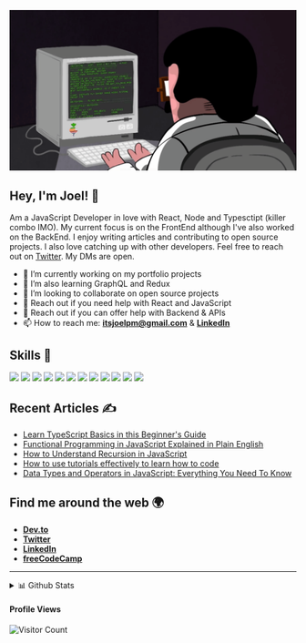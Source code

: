 ![gif](programming.gif)

## **Hey, I'm Joel!** 👋

Am a JavaScript Developer in love with React, Node and Typesctipt (killer combo IMO). My current focus is on the FrontEnd although I've also worked on the BackEnd.
I enjoy writing articles and contributing to open source projects. I also love catching up with other developers. Feel free to reach out on [Twitter](https://twitter.com/codingknite). My DMs are open.

- 🔭 I’m currently working on my portfolio projects
- 🌱 I’m also learning GraphQL and Redux
- 👯 I’m looking to collaborate on open source projects
- 💬 Reach out if you need help with React and JavaScript
- 🤔 Reach out if you can offer help with Backend & APIs
- 📫 How to reach me: [**itsjoelpm@gmail.com**](mailto:itsjoelpm@gmail.com) & [**LinkedIn**](https://linkedin.com/in/joelmugalu)


## Skills 🚀

![](https://img.shields.io/badge/HTML5-E34F26?style=for-the-badge&logo=html5&logoColor=white)
![](https://img.shields.io/badge/CSS3-1572B6?style=for-the-badge&logo=css3&logoColor=white)
![](https://img.shields.io/badge/Sass-CC6699?style=for-the-badge&logo=sass&logoColor=white)
![](https://img.shields.io/badge/React-20232A?style=for-the-badge&logo=react&logoColor=61DAFB)
![](https://img.shields.io/badge/Styled%20Components-d06ebe?style=for-the-badge&logo=styled-components&logoColor=white)
![](https://img.shields.io/badge/JavaScript-F7DF1E?style=for-the-badge&logo=javascript&logoColor=black)
![](https://img.shields.io/badge/Typescript-2f74c0?style=for-the-badge&logo=typescript&logoColor=white)
![](https://img.shields.io/badge/Node.js-43853D?style=for-the-badge&logo=node.js&logoColor=white)
![](https://img.shields.io/badge/Express.js-404D59?style=for-the-badge)
![](https://img.shields.io/badge/MongoDB-4EA94B?style=for-the-badge&logo=mongodb&logoColor=white)
![](https://img.shields.io/badge/Cypress-1f2937?style=for-the-badge&logo=cypress&logoColor=white)
![](https://img.shields.io/badge/Jest-944058?style=for-the-badge&logo=jest&logoColor=white)



## Recent Articles ✍️

- [Learn TypeScript Basics in this Beginner's Guide](https://www.freecodecamp.org/news/learn-typescript-basics/)
- [Functional Programming in JavaScript Explained in Plain English](https://www.freecodecamp.org/news/functional-programming-in-javascript-explained-in-plain-english/)
- [How to Understand Recursion in JavaScript](https://www.freecodecamp.org/news/understanding-recursion-in-javascript/)
- [How to use tutorials effectively to learn how to code](https://dev.to/codingknite/how-to-use-tutorials-to-learn-code-effectively-377f)
- [Data Types and Operators in JavaScript: Everything You Need To Know](https://dev.to/codingknite/data-types-and-operators-in-javascript-everything-you-need-to-know-ah1)

## Find me around the web 🌍

- [**Dev.to**](https://dev.to/codingknite)
- [**Twitter**](https://twitter.com/codingknite)
- [**LinkedIn**](https://www.linkedin.com/in/joelmugalu)
- [**freeCodeCamp**](https://freecodecamp.org/news/author/codingknite)

********

  
<details>
  <summary>📊 Github Stats</summary>

  <p align="center"> <img src="https://github-readme-stats.vercel.app/api?username=codingknite&show_icons=true&theme=gotham" alt="Joel's Stats" /> 

</details>

  #### Profile Views
  
![Visitor Count](https://profile-counter.glitch.me/{codingknite}/count.svg) 
